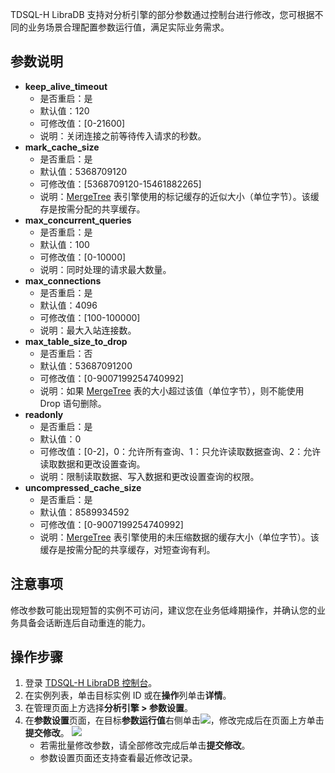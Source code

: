 TDSQL-H LibraDB 支持对分析引擎的部分参数通过控制台进行修改，您可根据不同的业务场景合理配置参数运行值，满足实际业务需求。

## 参数说明

- **keep_alive_timeout**
  - 是否重启：是
  - 默认值：120
  - 可修改值：[0-21600] 
  - 说明：关闭连接之前等待传入请求的秒数。
- **mark_cache_size**
  - 是否重启：是
  - 默认值：5368709120
  - 可修改值：[5368709120-15461882265] 
  - 说明：[MergeTree](https://clickhouse.com/docs/en/engines/table-engines/mergetree-family/mergetree/) 表引擎使用的标记缓存的近似大小（单位字节）。该缓存是按需分配的共享缓存。
- **max_concurrent_queries**
  - 是否重启：是
  - 默认值：100
  - 可修改值：[0-10000]
  - 说明：同时处理的请求最大数量。
- **max_connections**
  - 是否重启：是
  - 默认值：4096
  - 可修改值：[100-100000]
  - 说明：最大入站连接数。
- **max_table_size_to_drop**
  - 是否重启：否
  - 默认值：53687091200
  - 可修改值：[0-9007199254740992]
  - 说明：如果 [MergeTree](https://clickhouse.com/docs/en/engines/table-engines/mergetree-family/mergetree/) 表的大小超过该值（单位字节），则不能使用 Drop 语句删除。
- **readonly** 
  - 是否重启：是
  - 默认值：0 
  - 可修改值：[0-2]，0：允许所有查询、1：只允许读取数据查询、2：允许读取数据和更改设置查询。
  - 说明：限制读取数据、写入数据和更改设置查询的权限。
- **uncompressed_cache_size**
  - 是否重启：是
  - 默认值：8589934592
  - 可修改值：[0-9007199254740992] 
  - 说明：[MergeTree](https://clickhouse.com/docs/en/engines/table-engines/mergetree-family/mergetree/) 表引擎使用的未压缩数据的缓存大小（单位字节）。该缓存是按需分配的共享缓存，对短查询有利。

## 注意事项

修改参数可能出现短暂的实例不可访问，建议您在业务低峰期操作，并确认您的业务具备会话断连后自动重连的能力。 

## 操作步骤

1. 登录 [TDSQL-H LibraDB 控制台](https://console.cloud.tencent.com/libradb/instance)。
2. 在实例列表，单击目标实例 ID 或在**操作**列单击**详情**。
3. 在管理页面上方选择**分析引擎 > 参数设置**。
4. 在**参数设置**页面，在目标**参数运行值**右侧单击![](https://qcloudimg.tencent-cloud.cn/raw/251052970bf82423eb638ed1f7750b2f.png)，修改完成后在页面上方单击**提交修改**。
![](https://qcloudimg.tencent-cloud.cn/raw/0d94dd6dbe1818c03ce546e92db98fc9.png)
   - 若需批量修改参数，请全部修改完成后单击**提交修改**。
   - 参数设置页面还支持查看最近修改记录。

